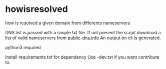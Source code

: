 # howisresolved
how is resolved a given domain from differents nameservers

DNS list is passed with a simple txt file.
If not present the script download a list of valid nameservers from [public-dns.info](https://public-dns.info/)
An output on cli is generated.

python3 required

Install requirements.txt for dependency
Use -dev.txt if you want contribute to.

